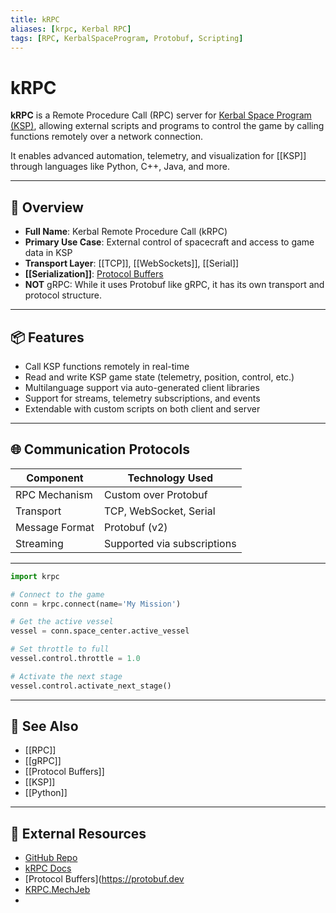 ```yaml
---
title: kRPC
aliases: [krpc, Kerbal RPC]
tags: [RPC, KerbalSpaceProgram, Protobuf, Scripting]
---
```


# kRPC

**kRPC** is a Remote Procedure Call (RPC) server for [Kerbal Space Program (KSP)](https://kerbalspaceprogram.com), allowing external scripts and programs to control the game by calling functions remotely over a network connection.

It enables advanced automation, telemetry, and visualization for [[KSP]] through languages like Python, C++, Java, and more.

---

## 🚀 Overview

- **Full Name**: Kerbal Remote Procedure Call (kRPC)
- **Primary Use Case**: External control of spacecraft and access to game data in KSP
- **Transport Layer**: [[TCP]], [[WebSockets]], [[Serial]]
- **[[Serialization]]**: [Protocol Buffers](https://developers.google.com/protocol-buffers)
- **NOT** gRPC: While it uses Protobuf like gRPC, it has its own transport and protocol structure.

---

## 📦 Features

- Call KSP functions remotely in real-time
- Read and write KSP game state (telemetry, position, control, etc.)
- Multilanguage support via auto-generated client libraries
- Support for streams, telemetry subscriptions, and events
- Extendable with custom scripts on both client and server

---

## 🌐 Communication Protocols

| Component         | Technology Used |
|------------------|------------------|
| RPC Mechanism     | Custom over Protobuf |
| Transport         | TCP, WebSocket, Serial |
| Message Format    | Protobuf (v2) |
| Streaming         | Supported via subscriptions |

---
```python
import krpc

# Connect to the game
conn = krpc.connect(name='My Mission')

# Get the active vessel
vessel = conn.space_center.active_vessel

# Set throttle to full
vessel.control.throttle = 1.0

# Activate the next stage
vessel.control.activate_next_stage()
```

---

## 📖 See Also

- [[RPC]]
- [[gRPC]]
- [[Protocol Buffers]]
- [[KSP]]
- [[Python]]

---

## 🔗 External Resources

- [GitHub Repo](https://github.com/krpc/krpc)
- [kRPC Docs](https://krpc.github.io/krpc/index.html)
- [Protocol Buffers](https://protobuf.dev
- [KRPC.MechJeb](https://github.com/Genhis/KRPC.MechJeb)
- 
